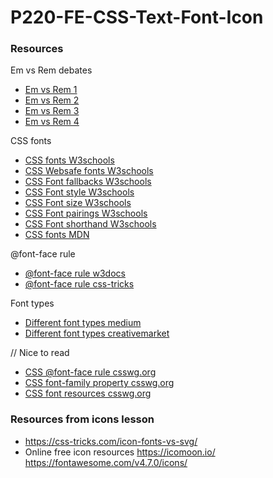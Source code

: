 # P220-FE-CSS-Text-Font-Icon

### Resources
Em vs Rem debates
* [Em vs Rem 1](https://j.eremy.net/confused-about-rem-and-em/)
* [Em vs Rem 2](https://www.digitalocean.com/community/tutorials/css-rem-vs-em-units)
* [Em vs Rem 3](https://webdesign.tutsplus.com/tutorials/comprehensive-guide-when-to-use-em-vs-rem--cms-23984)
* [Em vs Rem 4](https://zellwk.com/blog/rem-vs-em/)

CSS fonts
* [CSS fonts W3schools](https://www.w3schools.com/Css/css_font.asp)
* [CSS Websafe fonts W3schools](https://www.w3schools.com/Css/css_font_websafe.asp)
* [CSS Font fallbacks W3schools](https://www.w3schools.com/Css/css_font_fallbacks.asp)
* [CSS Font style W3schools](https://www.w3schools.com/Css/css_font_style.asp)
* [CSS Font size W3schools](https://www.w3schools.com/Css/css_font_size.asp)
* [CSS Font pairings W3schools](https://www.w3schools.com/Css/css_font_pairings.asp)
* [CSS Font shorthand W3schools](https://www.w3schools.com/Css/css_font_shorthand.asp)
* [CSS fonts MDN](https://developer.mozilla.org/en-US/docs/Web/CSS/CSS_Fonts)

@font-face rule
* [@font-face rule w3docs](https://www.w3docs.com/learn-css/font-face.html)
* [@font-face rule css-tricks](https://css-tricks.com/snippets/css/using-font-face/)

Font types
* [Different font types medium](https://medium.com/@aitareydesign/understanding-of-font-formats-ttf-otf-woff-eot-svg-e55e00a1ef2)
* [Different font types creativemarket](https://creativemarket.com/blog/the-missing-guide-to-font-formats)

// Nice to read
* [CSS @font-face rule csswg.org](https://drafts.csswg.org/css-fonts-3/#font-face-rule)
* [CSS font-family property csswg.org](https://drafts.csswg.org/css-fonts-3/#font-family-prop)
* [CSS font resources csswg.org](https://drafts.csswg.org/css-fonts-3/#font-resources)

### Resources from icons lesson
* https://css-tricks.com/icon-fonts-vs-svg/
* Online free icon resources https://icomoon.io/ https://fontawesome.com/v4.7.0/icons/
